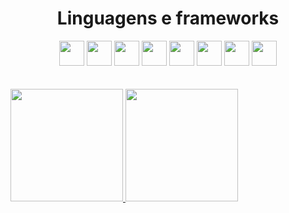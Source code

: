 <div align="center">
<h1> Linguagens e frameworks</h1>
<img src="https://cdn.jsdelivr.net/gh/devicons/devicon/icons/css3/css3-original.svg" width="40px" height="40px"/>
<img src="https://cdn.jsdelivr.net/gh/devicons/devicon/icons/html5/html5-original.svg" width="40px" height="40px" />
 <img src="https://cdn.jsdelivr.net/gh/devicons/devicon/icons/react/react-original.svg" width="40px" height="40px" />
<img src="https://cdn.jsdelivr.net/gh/devicons/devicon/icons/csharp/csharp-original.svg" width="40px" height="40px" />
<img src="https://cdn.jsdelivr.net/gh/devicons/devicon/icons/php/php-original.svg" width="40px" height="40px" />
<img src="https://cdn.jsdelivr.net/gh/devicons/devicon/icons/typescript/typescript-original.svg" width="40px" height="40px" />

 <img src="https://cdn.jsdelivr.net/gh/devicons/devicon/icons/mysql/mysql-original.svg" width="40px" height="40px" />
 
 <img src="https://cdn.jsdelivr.net/gh/devicons/devicon/icons/linux/linux-original.svg" width="40px" height="40px" />
</div>

<br>
<br>

<div>
<a href="https://github.com/My-con">
<img height="180em" src="https://github-readme-stats.vercel.app/api/top-langs/?username=My-con&layout=compact&langs_count=7&theme=dracula"/>
<img height="180em" src="https://github-readme-stats.vercel.app/api?username=My-con&show_icons=true&theme=dracula&include_all_commits=true&count_private=true"/>
</div>
